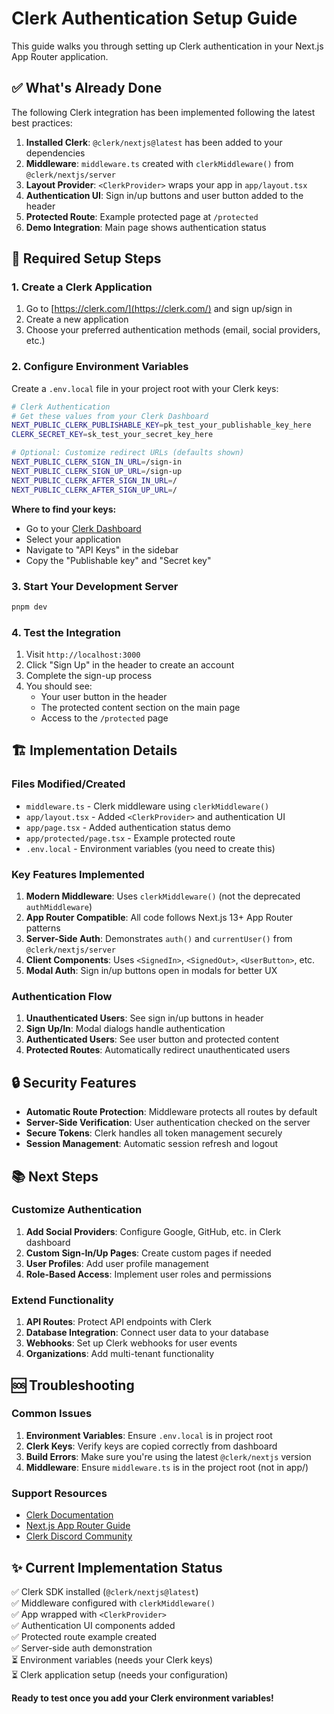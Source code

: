 # Clerk Authentication Setup Guide

This guide walks you through setting up Clerk authentication in your Next.js App Router application.

## ✅ What's Already Done

The following Clerk integration has been implemented following the latest best practices:

1. **Installed Clerk**: `@clerk/nextjs@latest` has been added to your dependencies
2. **Middleware**: `middleware.ts` created with `clerkMiddleware()` from `@clerk/nextjs/server`
3. **Layout Provider**: `<ClerkProvider>` wraps your app in `app/layout.tsx`
4. **Authentication UI**: Sign in/up buttons and user button added to the header
5. **Protected Route**: Example protected page at `/protected` 
6. **Demo Integration**: Main page shows authentication status

## 🔧 Required Setup Steps

### 1. Create a Clerk Application

1. Go to [https://clerk.com/](https://clerk.com/) and sign up/sign in
2. Create a new application
3. Choose your preferred authentication methods (email, social providers, etc.)

### 2. Configure Environment Variables

Create a `.env.local` file in your project root with your Clerk keys:

```bash
# Clerk Authentication
# Get these values from your Clerk Dashboard
NEXT_PUBLIC_CLERK_PUBLISHABLE_KEY=pk_test_your_publishable_key_here
CLERK_SECRET_KEY=sk_test_your_secret_key_here

# Optional: Customize redirect URLs (defaults shown)
NEXT_PUBLIC_CLERK_SIGN_IN_URL=/sign-in
NEXT_PUBLIC_CLERK_SIGN_UP_URL=/sign-up
NEXT_PUBLIC_CLERK_AFTER_SIGN_IN_URL=/
NEXT_PUBLIC_CLERK_AFTER_SIGN_UP_URL=/
```

**Where to find your keys:**
- Go to your [Clerk Dashboard](https://dashboard.clerk.com/)
- Select your application
- Navigate to "API Keys" in the sidebar
- Copy the "Publishable key" and "Secret key"

### 3. Start Your Development Server

```bash
pnpm dev
```

### 4. Test the Integration

1. Visit `http://localhost:3000`
2. Click "Sign Up" in the header to create an account
3. Complete the sign-up process
4. You should see:
   - Your user button in the header
   - The protected content section on the main page
   - Access to the `/protected` page

## 🏗️ Implementation Details

### Files Modified/Created

- `middleware.ts` - Clerk middleware using `clerkMiddleware()`
- `app/layout.tsx` - Added `<ClerkProvider>` and authentication UI
- `app/page.tsx` - Added authentication status demo
- `app/protected/page.tsx` - Example protected route
- `.env.local` - Environment variables (you need to create this)

### Key Features Implemented

1. **Modern Middleware**: Uses `clerkMiddleware()` (not the deprecated `authMiddleware`)
2. **App Router Compatible**: All code follows Next.js 13+ App Router patterns
3. **Server-Side Auth**: Demonstrates `auth()` and `currentUser()` from `@clerk/nextjs/server`
4. **Client Components**: Uses `<SignedIn>`, `<SignedOut>`, `<UserButton>`, etc.
5. **Modal Auth**: Sign in/up buttons open in modals for better UX

### Authentication Flow

1. **Unauthenticated Users**: See sign in/up buttons in header
2. **Sign Up/In**: Modal dialogs handle authentication
3. **Authenticated Users**: See user button and protected content
4. **Protected Routes**: Automatically redirect unauthenticated users

## 🔒 Security Features

- **Automatic Route Protection**: Middleware protects all routes by default
- **Server-Side Verification**: User authentication checked on the server
- **Secure Tokens**: Clerk handles all token management securely
- **Session Management**: Automatic session refresh and logout

## 📚 Next Steps

### Customize Authentication

1. **Add Social Providers**: Configure Google, GitHub, etc. in Clerk dashboard
2. **Custom Sign-In/Up Pages**: Create custom pages if needed
3. **User Profiles**: Add user profile management
4. **Role-Based Access**: Implement user roles and permissions

### Extend Functionality

1. **API Routes**: Protect API endpoints with Clerk
2. **Database Integration**: Connect user data to your database
3. **Webhooks**: Set up Clerk webhooks for user events
4. **Organizations**: Add multi-tenant functionality

## 🆘 Troubleshooting

### Common Issues

1. **Environment Variables**: Ensure `.env.local` is in project root
2. **Clerk Keys**: Verify keys are copied correctly from dashboard
3. **Build Errors**: Make sure you're using the latest `@clerk/nextjs` version
4. **Middleware**: Ensure `middleware.ts` is in the project root (not in app/)

### Support Resources

- [Clerk Documentation](https://clerk.com/docs)
- [Next.js App Router Guide](https://clerk.com/docs/quickstarts/nextjs)
- [Clerk Discord Community](https://clerk.com/discord)

## ✨ Current Implementation Status

✅ Clerk SDK installed (`@clerk/nextjs@latest`)  
✅ Middleware configured with `clerkMiddleware()`  
✅ App wrapped with `<ClerkProvider>`  
✅ Authentication UI components added  
✅ Protected route example created  
✅ Server-side auth demonstration  
⏳ Environment variables (needs your Clerk keys)  
⏳ Clerk application setup (needs your configuration)  

**Ready to test once you add your Clerk environment variables!** 